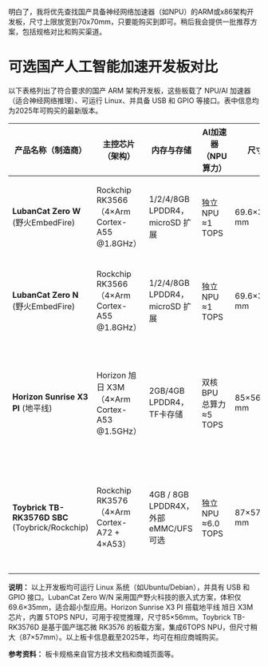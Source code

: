 明白了，我将优先查找国产具备神经网络加速器（如NPU）的ARM或x86架构开发板，尺寸上限放宽到70x70mm，只要能购买到即可。稍后我会提供一批推荐方案，包括规格对比和购买渠道。

# 可选国产人工智能加速开发板对比

以下表格列出了符合要求的国产 ARM 架构开发板，这些板载了 NPU/AI 加速器（适合神经网络推理）、可运行 Linux、并具备 USB 和 GPIO 等接口。表中信息均为2025年可购买的最新版本。

| 产品名称（制造商）                              | 主控芯片（架构）                             | 内存与存储                            | AI加速器（NPU算力）    | 尺寸        | 操作系统                        | 可用接口                                                     | 购买链接                                                     |
| ----------------------------------------------- | -------------------------------------------- | ------------------------------------- | ---------------------- | ----------- | ------------------------------- | ------------------------------------------------------------ | ------------------------------------------------------------ |
| **LubanCat Zero W** (野火EmbedFire)             | Rockchip RK3566（4×Arm Cortex-A55 @1.8GHz）  | 1/2/4/8GB LPDDR4，microSD 扩展        | 独立 NPU ≈1 TOPS       | 69.6×35 mm  | 支持 Android 11、Debian、Ubuntu | 2×USB-C（OTG+Host），Mini HDMI，MIPI-DSI，MIPI-CSI，40 针 GPIO，双频Wi-Fi + BT4.2 | [YouYeeToo 商店](https://www.youyeetoo.com/products/lubancat-zero-single-board-computer) |
| **LubanCat Zero N** (野火EmbedFire)             | Rockchip RK3566（4×Arm Cortex-A55 @1.8GHz）  | 1/2/4/8GB LPDDR4，microSD 扩展        | 独立 NPU ≈1 TOPS       | 69.6×35 mm  | 支持 Android 11、Debian、Ubuntu | 2×USB-C（OTG+Host），Mini HDMI，MIPI-DSI，MIPI-CSI，40 针 GPIO，1×千兆以太网 | [YouYeeToo 商店](https://www.youyeetoo.com/products/lubancat-zero-single-board-computer) |
| **Horizon Sunrise X3 PI** (地平线)              | Horizon 旭日 X3M（4×Arm Cortex-A53 @1.5GHz） | 2GB/4GB LPDDR4，TF卡存储              | 双核BPU 总算力 ≈5 TOPS | 85×56×20 mm | 支持 Ubuntu 等 Linux 系统       | USB3.0 ×1，USB2.0 ×2，Micro-USB OTG，HDMI，MIPI-DSI，2×MIPI-CSI，1×千兆以太网，双频Wi-Fi，BT4.2，40 针 GPIO | [Waveshare 官方商店](https://www.waveshare.net/shop/Horizon-Sunrise-X3-PI-2GB.htm) |
| **Toybrick TB-RK3576D SBC** (Toybrick/Rockchip) | Rockchip RK3576（4×Arm Cortex-A72 + 4×A53）  | 4GB / 8GB LPDDR4X，外部 eMMC/UFS 可选 | 独立 NPU ≈6.0 TOPS     | 87×57 mm    | 支持 Linux（内置 SDK）          | 2×千兆以太网，板载 Wi-Fi/BT，USB3.0 OTG ×2，USB-C（电源输入），HDMI2.1，MIPI-DSI，2×MIPI-CSI，40 针 GPIO | [YouYeeToo 商店](https://www.youyeetoo.com/products/toybrick-tb-rk3576d-sbc) |

**说明：** 以上开发板均可运行 Linux 系统（如Ubuntu/Debian），并具有 USB 和 GPIO 接口。LubanCat Zero W/N 采用国产野火科技的嵌入式方案，体积仅69.6×35mm，适合超小型应用。Horizon Sunrise X3 PI 搭载地平线 旭日 X3M 芯片，内置 5TOPS NPU，可用于视觉推理，尺寸85×56mm。Toybrick TB-RK3576D 是基于国产瑞芯微 RK3576 的板载方案，集成6TOPS NPU，但尺寸稍大（87×57mm）。以上板卡信息截至2025年，均可在相应商城购买。

**参考资料：** 板卡规格来自官方技术文档和商城页面等。